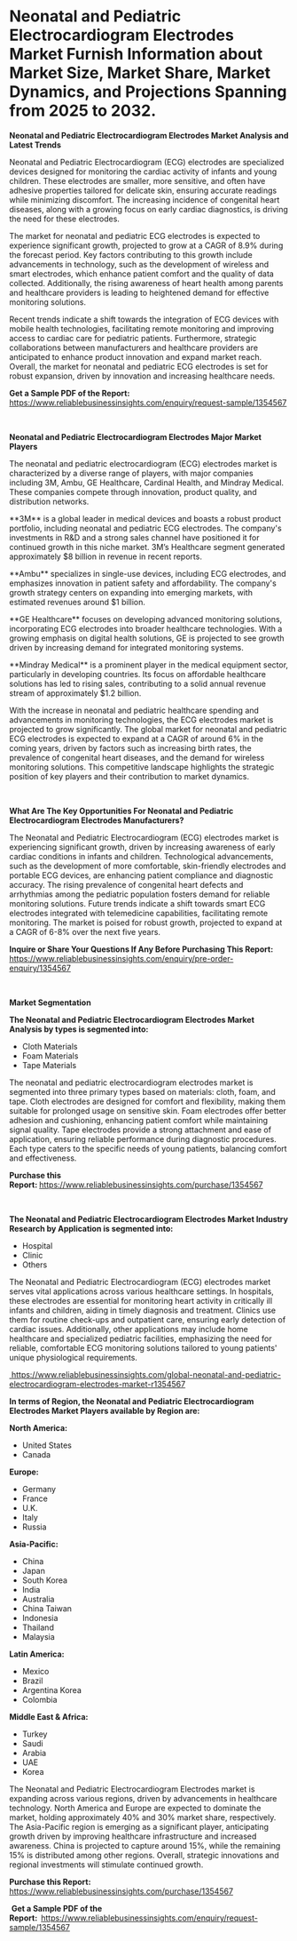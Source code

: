 <p><h1>Neonatal and Pediatric Electrocardiogram Electrodes Market Furnish Information about Market Size, Market Share, Market Dynamics, and Projections Spanning from 2025 to 2032.</h1></p><p><strong>Neonatal and Pediatric Electrocardiogram Electrodes Market Analysis and Latest Trends</strong></p>
<p><p>Neonatal and Pediatric Electrocardiogram (ECG) electrodes are specialized devices designed for monitoring the cardiac activity of infants and young children. These electrodes are smaller, more sensitive, and often have adhesive properties tailored for delicate skin, ensuring accurate readings while minimizing discomfort. The increasing incidence of congenital heart diseases, along with a growing focus on early cardiac diagnostics, is driving the need for these electrodes.</p><p>The market for neonatal and pediatric ECG electrodes is expected to experience significant growth, projected to grow at a CAGR of 8.9% during the forecast period. Key factors contributing to this growth include advancements in technology, such as the development of wireless and smart electrodes, which enhance patient comfort and the quality of data collected. Additionally, the rising awareness of heart health among parents and healthcare providers is leading to heightened demand for effective monitoring solutions.</p><p>Recent trends indicate a shift towards the integration of ECG devices with mobile health technologies, facilitating remote monitoring and improving access to cardiac care for pediatric patients. Furthermore, strategic collaborations between manufacturers and healthcare providers are anticipated to enhance product innovation and expand market reach. Overall, the market for neonatal and pediatric ECG electrodes is set for robust expansion, driven by innovation and increasing healthcare needs.</p></p>
<p><strong>Get a Sample PDF of the Report:&nbsp;</strong> <a href="https://www.reliablebusinessinsights.com/enquiry/request-sample/1354567?utm_campaign=2238&utm_medium=2&utm_source=Github&utm_content=ia&utm_term=14042025&utm_id=neonatal-and-pediatric-electrocardiogram-electrodes">https://www.reliablebusinessinsights.com/enquiry/request-sample/1354567</a></p>
<p>&nbsp;</p>
<p><strong>Neonatal and Pediatric Electrocardiogram Electrodes Major Market Players</strong></p>
<p><p>The neonatal and pediatric electrocardiogram (ECG) electrodes market is characterized by a diverse range of players, with major companies including 3M, Ambu, GE Healthcare, Cardinal Health, and Mindray Medical. These companies compete through innovation, product quality, and distribution networks.</p><p>**3M** is a global leader in medical devices and boasts a robust product portfolio, including neonatal and pediatric ECG electrodes. The company's investments in R&D and a strong sales channel have positioned it for continued growth in this niche market. 3M’s Healthcare segment generated approximately $8 billion in revenue in recent reports.</p><p>**Ambu** specializes in single-use devices, including ECG electrodes, and emphasizes innovation in patient safety and affordability. The company's growth strategy centers on expanding into emerging markets, with estimated revenues around $1 billion.</p><p>**GE Healthcare** focuses on developing advanced monitoring solutions, incorporating ECG electrodes into broader healthcare technologies. With a growing emphasis on digital health solutions, GE is projected to see growth driven by increasing demand for integrated monitoring systems.</p><p>**Mindray Medical** is a prominent player in the medical equipment sector, particularly in developing countries. Its focus on affordable healthcare solutions has led to rising sales, contributing to a solid annual revenue stream of approximately $1.2 billion.</p><p>With the increase in neonatal and pediatric healthcare spending and advancements in monitoring technologies, the ECG electrodes market is projected to grow significantly. The global market for neonatal and pediatric ECG electrodes is expected to expand at a CAGR of around 6% in the coming years, driven by factors such as increasing birth rates, the prevalence of congenital heart diseases, and the demand for wireless monitoring solutions. This competitive landscape highlights the strategic position of key players and their contribution to market dynamics.</p></p>
<p>&nbsp;</p>
<p><strong>What Are The Key Opportunities For Neonatal and Pediatric Electrocardiogram Electrodes Manufacturers?</strong></p>
<p><p>The Neonatal and Pediatric Electrocardiogram (ECG) electrodes market is experiencing significant growth, driven by increasing awareness of early cardiac conditions in infants and children. Technological advancements, such as the development of more comfortable, skin-friendly electrodes and portable ECG devices, are enhancing patient compliance and diagnostic accuracy. The rising prevalence of congenital heart defects and arrhythmias among the pediatric population fosters demand for reliable monitoring solutions. Future trends indicate a shift towards smart ECG electrodes integrated with telemedicine capabilities, facilitating remote monitoring. The market is poised for robust growth, projected to expand at a CAGR of 6-8% over the next five years.</p></p>
<p><strong>Inquire or Share Your Questions If Any Before Purchasing This Report:</strong> <a href="https://www.reliablebusinessinsights.com/enquiry/pre-order-enquiry/1354567?utm_campaign=2238&utm_medium=2&utm_source=Github&utm_content=ia&utm_term=14042025&utm_id=neonatal-and-pediatric-electrocardiogram-electrodes">https://www.reliablebusinessinsights.com/enquiry/pre-order-enquiry/1354567</a></p>
<p>&nbsp;</p>
<p><strong>Market Segmentation</strong></p>
<p><strong>The Neonatal and Pediatric Electrocardiogram Electrodes Market Analysis by types is segmented into:</strong></p>
<p><ul><li>Cloth Materials</li><li>Foam Materials</li><li>Tape Materials</li></ul></p>
<p><p>The neonatal and pediatric electrocardiogram electrodes market is segmented into three primary types based on materials: cloth, foam, and tape. Cloth electrodes are designed for comfort and flexibility, making them suitable for prolonged usage on sensitive skin. Foam electrodes offer better adhesion and cushioning, enhancing patient comfort while maintaining signal quality. Tape electrodes provide a strong attachment and ease of application, ensuring reliable performance during diagnostic procedures. Each type caters to the specific needs of young patients, balancing comfort and effectiveness.</p></p>
<p><strong>Purchase this Report:&nbsp;</strong><a href="https://www.reliablebusinessinsights.com/purchase/1354567?utm_campaign=2238&utm_medium=2&utm_source=Github&utm_content=ia&utm_term=14042025&utm_id=neonatal-and-pediatric-electrocardiogram-electrodes">https://www.reliablebusinessinsights.com/purchase/1354567</a></p>
<p>&nbsp;</p>
<p><strong>The Neonatal and Pediatric Electrocardiogram Electrodes Market Industry Research by Application is segmented into:</strong></p>
<p><ul><li>Hospital</li><li>Clinic</li><li>Others</li></ul></p>
<p><p>The Neonatal and Pediatric Electrocardiogram (ECG) electrodes market serves vital applications across various healthcare settings. In hospitals, these electrodes are essential for monitoring heart activity in critically ill infants and children, aiding in timely diagnosis and treatment. Clinics use them for routine check-ups and outpatient care, ensuring early detection of cardiac issues. Additionally, other applications may include home healthcare and specialized pediatric facilities, emphasizing the need for reliable, comfortable ECG monitoring solutions tailored to young patients' unique physiological requirements.</p></p>
<p><a href="https://www.reliablebusinessinsights.com/global-neonatal-and-pediatric-electrocardiogram-electrodes-market-r1354567?utm_campaign=2238&utm_medium=2&utm_source=Github&utm_content=ia&utm_term=14042025&utm_id=neonatal-and-pediatric-electrocardiogram-electrodes">&nbsp;https://www.reliablebusinessinsights.com/global-neonatal-and-pediatric-electrocardiogram-electrodes-market-r1354567</a></p>
<p><strong>In terms of Region, the Neonatal and Pediatric Electrocardiogram Electrodes Market Players available by Region are:</strong></p>
<p>
    <p> <strong> North America: </strong>
        <ul>
            <li>United States</li>
            <li>Canada</li>
        </ul>
        </p> 
    <p> <strong> Europe: </strong>
        <ul>
            <li>Germany</li>
            <li>France</li>
            <li>U.K.</li>
            <li>Italy</li>
            <li>Russia</li>
        </ul>
        </p> 
    <p> <strong> Asia-Pacific: </strong>
        <ul>
            <li>China</li>
            <li>Japan</li>
            <li>South Korea</li>
            <li>India</li>
            <li>Australia</li>
            <li>China Taiwan</li>
            <li>Indonesia</li>
            <li>Thailand</li>
            <li>Malaysia</li>
        </ul>
        </p> 
    <p> <strong> Latin America: </strong>
        <ul>
            <li>Mexico</li>
            <li>Brazil</li>
            <li>Argentina Korea</li>
            <li>Colombia</li>
        </ul>
        </p> 
    <p> <strong> Middle East & Africa: </strong>
        <ul>
            <li>Turkey</li>
            <li>Saudi</li>
            <li>Arabia</li>
            <li>UAE</li>
            <li>Korea</li>
        </ul>
    </p>
    </p>
<p><p>The Neonatal and Pediatric Electrocardiogram Electrodes market is expanding across various regions, driven by advancements in healthcare technology. North America and Europe are expected to dominate the market, holding approximately 40% and 30% market share, respectively. The Asia-Pacific region is emerging as a significant player, anticipating growth driven by improving healthcare infrastructure and increased awareness. China is projected to capture around 15%, while the remaining 15% is distributed among other regions. Overall, strategic innovations and regional investments will stimulate continued growth.</p></p>
<p><strong>Purchase this Report: </strong><a href="https://www.reliablebusinessinsights.com/purchase/1354567?utm_campaign=2238&utm_medium=2&utm_source=Github&utm_content=ia&utm_term=14042025&utm_id=neonatal-and-pediatric-electrocardiogram-electrodes">https://www.reliablebusinessinsights.com/purchase/1354567</a></p>
<p>&nbsp;<strong>Get a Sample PDF of the Report:&nbsp;&nbsp;</strong><a href="https://www.reliablebusinessinsights.com/enquiry/request-sample/1354567?utm_campaign=2238&utm_medium=2&utm_source=Github&utm_content=ia&utm_term=14042025&utm_id=neonatal-and-pediatric-electrocardiogram-electrodes">https://www.reliablebusinessinsights.com/enquiry/request-sample/1354567</a></p>
<p><strong></strong></p>
<p><p></p><p></p><p></p></p>